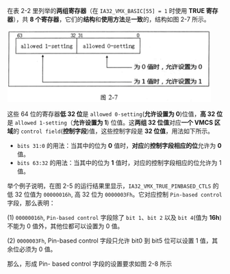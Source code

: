 
在表 2-2 里列举的**两组寄存器**（在 `IA32_VMX_BASIC[55] = 1` 时使用 **TRUE 寄存器**），共 **8 个寄存器**，它们的**结构**和**使用方法**是**一致**的，结构如图 2-7 所示。

![2021-03-22-22-06-29.png](./images/2021-03-22-22-06-29.png)

这些 64 位的寄存器**低 32 位**是 `allowed 0-setting`(**允许设置为 0**)位值，**高 32 位**是  `allowed 1-setting`（**允许设置为 1**) 位值。这**两组 32 位值**对应**一个 VMCS 区域**的 `control field`(**控制字段**)值，这些控制字段是 **32 位值**，用法如下所示。

* `bits 31:0` 的用法：当其中的位为 **0** 值时，**对应**的**控制字段相应的位**允许为 **0** 值。
* `bits 63:32` 的用法：当其中的位为 **1** 值时，对应的控制字段相应的位允许为 1 值。

举个例子说明，在图 2-5 的运行结果里显示，`IA32_VMX_TRUE_PINBASED_CTLS` 的低 32 位值为 `00000016h`, 高 32 位为 `0000003Fh`。它对应控制 `Pin-based control` 字段，那么表明：

(1) `00000016h`, `Pin-based control` 字段除了 `bit 1`、`bit 2` 以及 `bit 4`(值为 **16h**)不能为 0 值外，其他位都可以设置为 0 值。

(2) `0000003Fh`, Pin-based control 字段只允许 bit0 到 bit5 位可以设置 1 值，其余位必须为 0 值。

那么，形成 Pin- based control 字段的设置要求如图 2-8 所示
